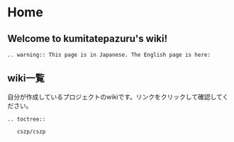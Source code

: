 

# Home

## Welcome to kumitatepazuru's wiki!

```eval_rst
.. warning:: This page is in Japanese. The English page is here:
```

## wiki一覧
自分が作成しているプロジェクトのwikiです。リンクをクリックして確認してください。

```eval_rst
.. toctree::
   
   cszp/cszp
```